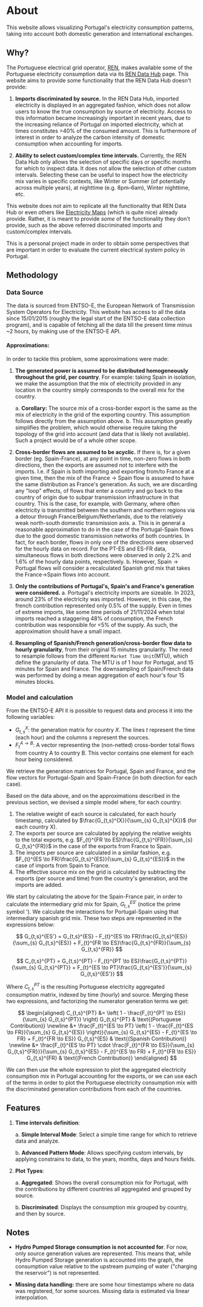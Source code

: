 # About

This website allows visualizing Portugal's electricity consumption patterns, taking into account both domestic generation and international exchanges.

## Why?
The Portuguese electrical grid operator, [REN](https://ren.pt/), makes available some of the Portuguese electricity consumption data via its [REN Data Hub](https://datahub.ren.pt/) page. This website aims to provide some functionality that the REN Data Hub doesn't provide:

1. **Imports discriminated by source.** In the REN Data Hub, imported electricity is displayed in an aggregated fashion, which does not allow users to know the true consumption by source of electricity. Access to this information became increasingly important in recent years, due to the increasing reliance of Portugal on imported electricity, which at times constitutes >40% of the consumed amount. This is furthermore of interest in order to analyze the carbon intensity of domestic consumption when accounting for imports.

2. **Ability to select custom/complex time intervals.** Currently, the REN Data Hub only allows the selection of specific days or specific months for which to inspect data. It does not allow the selection of other custom intervals. Selecting these can be useful to inspect how the electricity mix varies in specific contexts, like Winter or Summer (of potentially across multiple years), at nighttime (e.g. 8pm–6am), Winter nighttime, etc.

This website does not aim to replicate all the functionality that REN Data Hub or even others like [Electricity Maps](https://app.electricitymaps.com/) (which is quite nice) already provide. Rather, it is meant to provide *some* of the functionality they don't provide, such as the above referred discriminated imports and custom/complex intervals.

This is a personal project made in order to obtain some perspectives that are important in order to evaluate the current electrical system policy in Portugal. 

## Methodology

### Data Source
The data is sourced from ENTSO-E, the European Network of Transmission System Operators for Electricity. This website has access to all the data since 15/01/2015 (roughly the legal start of the ENTSO-E data collection program), and is capable of fetching all the data till the present time minus ~2 hours, by making use of the ENTSO-E API.


#### Approximations:

In order to tackle this problem, some approximations were made:

1. **The generated power is assumed to be distributed homogeneously throughout the grid, per country**. For example: taking Spain in isolation, we make the assumption that the mix of electricity provided in any location in the country simply corresponds to the overall mix for the country.

   a. **Corollary:** The source mix of a cross-border export is the same as the mix of electricity in the grid of the exporting country. This assumption follows directly from the assumption above.
   b. This assumption greatly simplifies the problem, which would otherwise require taking the topology of the grid into account (and data that is likely not available). Such a project would be of a whole other scope. 


2. **Cross-border flows are assumed to be acyclic.** If there is, for a given border (eg. Spain-France), at any point in time, non-zero flows in both directions, then the exports are assumed not to interfere with the imports. I.e. if Spain is both importing and exporting from/to France at a given time, then the mix of the France $\to$ Spain flow is assumed to have the same distribution as France's generation. As such, we are discarding any "loop" effects, of flows that enter a country and go back to the country of origin due to subpar transmission infrastructure in that country. This is the case, for example, with Germany, where often electricity is transmitted between the southern and northern regions via a detour through France/Belgium/Netherlands, due to the relatively weak north-south domestic transmission axis.
   a. This is in general a reasonable approximation to do in the case of the Portugal-Spain flows due to the good domestic transmission networks of both countries. In fact, for each border, flows in only one of the directions were observed for the hourly data on record. For the PT-ES and ES-FR data, simultaneous flows in both directions were observed in only 2.2% and 1.6% of the hourly data points, respectively.
   b.  However, Spain $\to$ Portugal flows will consider a recalculated Spanish grid mix that takes the France$\to$Spain flows into account.

3. **Only the contributions of Portugal's, Spain's and France's generation were considered.**
   a. Portugal's electricity imports are sizeable. In 2023, around 23% of the electricity was imported. However, in this case, the french contribution represented only 0.5% of the supply. Even in times of extreme imports, like some time periods of 21/11/2024 when total imports reached a staggering 48% of consumption, the French contribution was responsible for <5% of the supply. As such, the approximation should have a small impact.  

4. **Resampling of Spanish/French generation/cross-border flow data to hourly granularity**, from their original 15 minutes granularity. The need to resample follows from the different `Market Time Unit`(MTU), which define the granularity of data. The MTU is of 1 hour for Portugal, and 15 minutes for Spain and France. The downsampling of Spain/French data was performed by doing a mean aggregation of each hour's four 15 minutes blocks.

### Model and calculation

From the ENTSO-E API it is possible to request data and process it into the following variables:

- $G_{t,s}^{X}$: the generation matrix for country $X$. The lines $t$ represent the time (each hour) and the columns $s$ represent the sources. 
- $F_t^{A \to B}$: A vector representing the (non-netted) cross-border total flows from country A to country B. This vector contains one element for each hour being considered.

We retrieve the generation matrices for Portugal, Spain and France, and the flow vectors for Portugal-Spain and Spain-France (in both direction for each case).

Based on the data above, and on the approximations described in the previous section, we devised a simple model where, for each country:

1. The relative weight of each source is calculated, for each hourly timestamp, calculated by $\frac{G_{t,s}^{X}}{\sum_{s} G_{t,s}^{X}}$ (for each country X). 
2. The exports per source are calculated by applying the relative weights to the total exports, e.g. $F_{t}^{FR \to ES}\frac{G_{t,s}^{FR}}{\sum_{s} G_{t,s}^{FR}}$ in the case of the exports from France to Spain.
3. The imports per source are calculated in a similar fashion, e.g. $F_{t}^{ES \to FR}\frac{G_{t,s}^{ES}}{\sum_{s} G_{t,s}^{ES}}$ in the case of imports from Spain to France.
3. The effective source mix on the grid is calculated by subtracting the exports (per source and time) from the country's generation, and the imports are added.

We start by calculating the above for the Spain-France pair, in order to calculate the intermediary grid mix for Spain, $G_{t,s}^{ES'}$ (notice the prime symbol '). We calculate the interactions for Portugal-Spain using that intermediary spanish grid mix. These two steps are represented in the expressions below:

$$
G_{t,s}^{ES'} = G_{t,s}^{ES} - F_{t}^{ES \to FR}\frac{G_{t,s}^{ES}}{\sum_{s} G_{t,s}^{ES}} + F_{t}^{FR \to ES}\frac{G_{t,s}^{FR}}{\sum_{s} G_{t,s}^{FR}}
$$

$$
C_{t,s}^{PT} = G_{t,s}^{PT} - F_{t}^{PT \to ES}\frac{G_{t,s}^{PT}}{\sum_{s} G_{t,s}^{PT}} + F_{t}^{ES \to PT}\frac{G_{t,s}^{ES'}}{\sum_{s} G_{t,s}^{ES'}}
$$

Where $C_{t,s}^{PT}$ is the resulting Portuguese electricity aggregated consumption matrix, indexed by time (hourly) and source. Merging these two expressions, and factorizing the numerator generation terms we get:

$$
\begin{aligned}
C_{t,s}^{PT} &= \left( 1 - \frac{F_{t}^{PT \to ES}}{\sum_{s} G_{t,s}^{PT}} \right) G_{t,s}^{PT} & \text{(Portuguese Contribution)} \newline
   &+ \frac{F_{t}^{ES \to PT} \left( 1 - \frac{F_{t}^{ES \to FR}}{\sum_{s} G_{t,s}^{ES}} \right)}{\sum_{s} G_{t,s}^{ES} - F_{t}^{ES \to FR} + F_{t}^{FR \to ES}} G_{t,s}^{ES} & \text{(Spanish Contribution)} \newline
   &+ \frac{F_{t}^{ES \to PT} \cdot \frac{F_{t}^{FR \to ES}}{\sum_{s} G_{t,s}^{FR}}}{\sum_{s} G_{t,s}^{ES} - F_{t}^{ES \to FR} + F_{t}^{FR \to ES}} G_{t,s}^{FR} & \text{(French Contribution)}
\end{aligned}
$$

We can then use the whole expression to plot the aggregated electricity consumption mix in Portugal accounting for the exports, or we can use each of the terms in order to plot the Portuguese electricity consumption mix with the discriminated generation contributions from each of the countries. 


## Features

1. **Time intervals definition**:

   a. **Simple Interval Mode**: Select a simple time range for which to retrieve data and analyze.
   
   b. **Advanced Pattern Mode**: Allows specifying custom intervals, by applying constrains to data, to the years, months, days and hours fields.

2. **Plot Types**:

   a. **Aggregated**: Shows the overall consumption mix for Portugal, with the contributions by different countries all aggregated and grouped by source.
   
   b. **Discriminated**: Displays the consumption mix grouped by country, and then by source. 


## Notes

- **Hydro Pumped Storage consumption is not accounted for**. For now, only source generation values are represented. This means that, while Hydro Pumped Storage generation is accounted into the graph, the consumption value relative to the upstream pumping of water ("charging the reservoir") is not represented.

- **Missing data handling:** there are some hour timestamps where no data was registered, for some 
sources. Missing data is estimated via linear interpolation.
